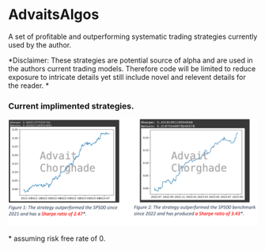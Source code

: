 # AdvaitsAlgos
A set of profitable and outperforming systematic trading strategies currently used by the author.  

*Disclaimer: These strategies are potential source of alpha and are used in the authors current trading models. Therefore code will be limited to reduce exposure to intricate details yet still include novel and relevent details for the reader. *

### Current implimented strategies.
![title](images/twoinone_labelled.png)

\* assuming risk free rate of 0. 
